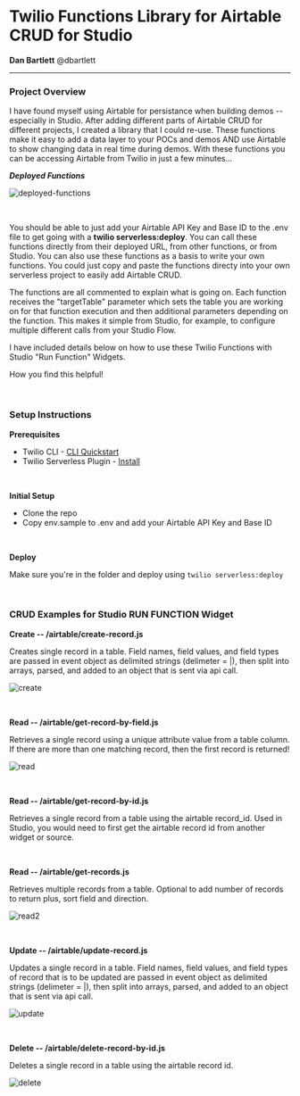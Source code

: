 # Twilio Functions Library for Airtable CRUD for Studio 

**Dan Bartlett** @dbartlett

---

### Project Overview

I have found myself using Airtable for persistance when building demos -- especially in Studio. After adding different parts of Airtable CRUD for different projects, I created a library that I could re-use. These functions make it easy to add a data layer to your POCs and demos AND use Airtable to show changing data in real time during demos. With these functions you can be accessing Airtable from Twilio in just a few minutes...

***Deployed Functions***

![deployed-functions](https://user-images.githubusercontent.com/78064764/144476245-c9e6bde3-76d5-4246-af77-aa852357558e.png)
<p>&nbsp;</p>

You should be able to just add your Airtable API Key and Base ID to the .env file to get going with a **twilio serverless:deploy**. You can call these functions directly from their deployed URL, from other functions, or from Studio. You can also use these functions as a basis to write your own functions. You could just copy and paste the functions directy into your own serverless project to easily add Airtable CRUD.

The functions are all commented to explain what is going on. Each function receives the "targetTable" parameter which sets the table you are working on for that function execution and then additional parameters depending on the function. This makes it simple from Studio, for example, to configure multiple different calls from your Studio Flow.

I have included details below on how to use these Twilio Functions with Studio "Run Function" Widgets.

How you find this helpful!
<p>&nbsp;</p>



### Setup Instructions

**Prerequisites**
* Twilio CLI - [CLI Quickstart](https://www.twilio.com/docs/twilio-cli/quickstart)
* Twilio Serverless Plugin - [Install](https://www.twilio.com/docs/labs/serverless-toolkit/getting-started)
<p>&nbsp;</p>

**Initial Setup**

* Clone the repo
* Copy env.sample to .env and add your Airtable API Key and Base ID 
<p>&nbsp;</p>

**Deploy**

Make sure you're in the folder and deploy using ```twilio serverless:deploy```
<p>&nbsp;</p>


### CRUD Examples for Studio RUN FUNCTION Widget

**Create -- /airtable/create-record.js**

Creates single record in a table. Field names, field values, and field types are passed in event object as delimited strings (delimeter = |), then split into arrays, parsed, and added to an object that is sent via api call.

![create](https://user-images.githubusercontent.com/78064764/144476281-7de53586-cff4-4c71-a8bf-c2f39b8173a0.png)
<p>&nbsp;</p>

**Read -- /airtable/get-record-by-field.js**

Retrieves a single record using a unique attribute value from a table column. If there are more than one matching record, then the first record is returned!

![read](https://user-images.githubusercontent.com/78064764/144476319-cfbe6123-1cb8-4cbe-aebf-b81770805987.png)
<p>&nbsp;</p>

**Read -- /airtable/get-record-by-id.js**

Retrieves a single record from a table using the airtable record_id. Used in Studio, you would need to first get the airtable record id from another widget or source.  
<p>&nbsp;</p>

**Read -- /airtable/get-records.js**

Retrieves multiple records from a table. Optional to add number of records to return plus, sort field and direction.

![read2](https://user-images.githubusercontent.com/78064764/144476346-df71f637-a167-411f-b9d7-a773b99db6fa.png)
<p>&nbsp;</p>

**Update -- /airtable/update-record.js**

Updates a single record in a table. Field names, field values, and field types of record that is to be updated are passed in event object as delimited strings (delimeter = |), then split into arrays, parsed, and added to an object that is sent via api call.

![update](https://user-images.githubusercontent.com/78064764/144476382-0c96c997-7beb-4839-a5b9-5554daef0f0c.png)
<p>&nbsp;</p>

**Delete -- /airtable/delete-record-by-id.js**

Deletes a single record in a table using the airtable record id.

![delete](https://user-images.githubusercontent.com/78064764/144476409-652bf8cf-1bfe-422e-a425-6e3c28bb3b04.png)

